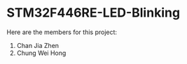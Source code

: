 # STM32F446RE-LED-Blinking
Here are the members for this project:
1. Chan Jia Zhen
2. Chung Wei Hong

